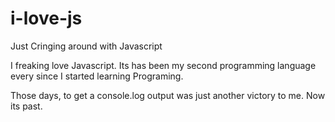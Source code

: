 # i-love-js
Just Cringing around with Javascript

I freaking love Javascript.
Its has been my second programming language every since I started learning Programing.

Those days, to get a console.log output was just another victory to me.  Now its past.
